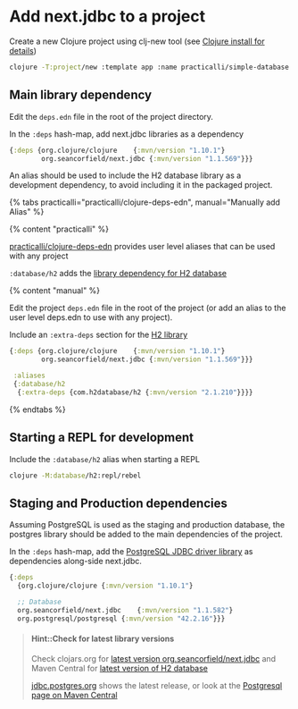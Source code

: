 # Add next.jdbc to a project

Create a new Clojure project using clj-new tool (see [Clojure install for details](http://practicalli.github.io/clojure/clojure-tools/install/install-clojure.html))

```bash
clojure -T:project/new :template app :name practicalli/simple-database
```


## Main library dependency

Edit the `deps.edn` file in the root of the project directory.

In the `:deps` hash-map, add next.jdbc libraries as a dependency

```clojure
{:deps {org.clojure/clojure    {:mvn/version "1.10.1"}
        org.seancorfield/next.jdbc {:mvn/version "1.1.569"}}}
```

An alias should be used to include the H2 database library as a development dependency, to avoid including it in the packaged project.

{% tabs practicalli="practicalli/clojure-deps-edn", manual="Manually add Alias" %}

{% content "practicalli" %}

[practicalli/clojure-deps-edn](https://github.com/practicalli/clojure-deps-edn) provides user level aliases that can be used with any project

`:database/h2` adds the [library dependency for H2 database](https://mvnrepository.com/artifact/com.h2database/h2)


{% content "manual" %}

Edit the project `deps.edn` file in the root of the project (or add an alias to the user level deps.edn to use with any project).

Include an `:extra-deps` section for the [H2 library](https://mvnrepository.com/artifact/com.h2database/h2)

```clojure
{:deps {org.clojure/clojure    {:mvn/version "1.10.1"}
        org.seancorfield/next.jdbc {:mvn/version "1.1.569"}}}

 :aliases
 {:database/h2
  {:extra-deps {com.h2database/h2 {:mvn/version "2.1.210"}}}}
```

{% endtabs %}


## Starting a REPL for development

Include the `:database/h2` alias when starting a REPL

```bash
clojure -M:database/h2:repl/rebel
```


## Staging and Production dependencies

Assuming PostgreSQL is used as the staging and production database, the postgres library should be added to the main dependencies of the project.

In the `:deps` hash-map, add the [PostgreSQL JDBC driver library](https://mvnrepository.com/artifact/org.postgresql/postgresql) as dependencies along-side next.jdbc.

```clojure
{:deps
  {org.clojure/clojure {:mvn/version "1.10.1"}

  ;; Database
  org.seancorfield/next.jdbc    {:mvn/version "1.1.582"}
  org.postgresql/postgresql {:mvn/version "42.2.16"}}}
```


> #### Hint::Check for latest library versions
> Check clojars.org for [latest version org.seancorfield/next.jdbc](https://clojars.org/seancorfield/next.jdbc) and Maven Central for [latest version of H2 database](https://mvnrepository.com/artifact/com.h2database/h2)
>
> [jdbc.postgres.org](https://jdbc.postgresql.org/) shows the latest release, or look at the [Postgresql page on Maven Central](https://mvnrepository.com/artifact/org.postgresql/postgresql)
